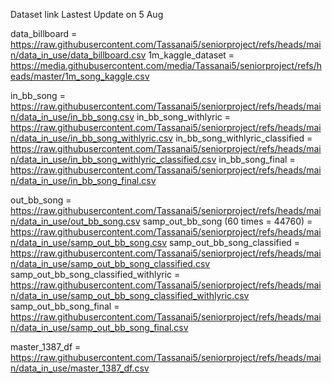 Dataset link Lastest Update on 5 Aug

data_billboard = https://raw.githubusercontent.com/Tassanai5/seniorproject/refs/heads/main/data_in_use/data_billboard.csv
1m_kaggle_dataset = https://media.githubusercontent.com/media/Tassanai5/seniorproject/refs/heads/master/1m_song_kaggle.csv

in_bb_song = https://raw.githubusercontent.com/Tassanai5/seniorproject/refs/heads/main/data_in_use/in_bb_song.csv
in_bb_song_withlyric = https://raw.githubusercontent.com/Tassanai5/seniorproject/refs/heads/main/data_in_use/in_bb_song_withlyric.csv
in_bb_song_withlyric_classified = https://raw.githubusercontent.com/Tassanai5/seniorproject/refs/heads/main/data_in_use/in_bb_song_withlyric_classified.csv
in_bb_song_final = https://raw.githubusercontent.com/Tassanai5/seniorproject/refs/heads/main/data_in_use/in_bb_song_final.csv

out_bb_song = https://raw.githubusercontent.com/Tassanai5/seniorproject/refs/heads/main/data_in_use/out_bb_song.csv
samp_out_bb_song (60 times = 44760) = https://raw.githubusercontent.com/Tassanai5/seniorproject/refs/heads/main/data_in_use/samp_out_bb_song.csv
samp_out_bb_song_classified = https://raw.githubusercontent.com/Tassanai5/seniorproject/refs/heads/main/data_in_use/samp_out_bb_song_classified.csv
samp_out_bb_song_classified_withlyric = https://raw.githubusercontent.com/Tassanai5/seniorproject/refs/heads/main/data_in_use/samp_out_bb_song_classified_withlyric.csv
samp_out_bb_song_final = https://raw.githubusercontent.com/Tassanai5/seniorproject/refs/heads/main/data_in_use/samp_out_bb_song_final.csv



master_1387_df = https://raw.githubusercontent.com/Tassanai5/seniorproject/refs/heads/main/data_in_use/master_1387_df.csv
